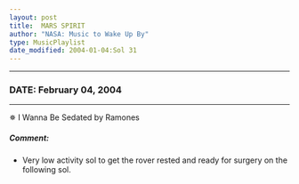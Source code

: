 ```yaml
---
layout: post
title:  MARS SPIRIT
author: "NASA: Music to Wake Up By"
type: MusicPlaylist
date_modified: 2004-01-04:Sol 31
---
```


----
### DATE: February 04, 2004
----
✵ I Wanna Be Sedated by Ramones

##### Comment:
* Very low activity sol to get the rover rested and ready for surgery on the following sol.
